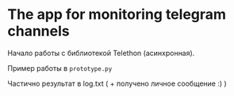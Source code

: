 # The app for monitoring telegram channels



Начало работы с библиотекой Telethon (асинхронная).

Пример работы в `prototype.py`

Частично результат в log.txt ( + получено личное сообщение :) )